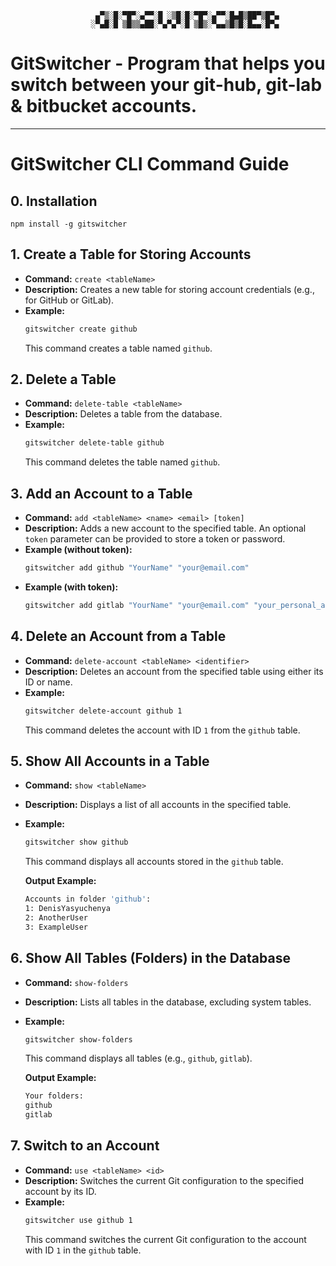```
                   ▄▀▒░█░▀█▀░▄▀▀░█ ░▒█░█░▀█▀░▄▀▀░█▄█▒██▀▒█▀▄
                  ░▀▄█░█ ▒█▒▒▄██░▀▄▀▄▀░█ ▒█▒░▀▄▄▒█▒█░█▄▄░█▀▄
```
# GitSwitcher - Program that helps you switch between your git-hub, git-lab &amp; bitbucket  accounts.

****
# GitSwitcher CLI Command Guide

## 0. **Installation**
    npm install -g gitswitcher
      
## 1. **Create a Table for Storing Accounts**
   - **Command:** `create <tableName>`
   - **Description:** Creates a new table for storing account credentials (e.g., for GitHub or GitLab).
   - **Example:** 
     ```bash
     gitswitcher create github
     ```
     This command creates a table named `github`.

## 2. **Delete a Table**
   - **Command:** `delete-table <tableName>`
   - **Description:** Deletes a table from the database.
   - **Example:**
     ```bash
     gitswitcher delete-table github
     ```
     This command deletes the table named `github`.

## 3. **Add an Account to a Table**
   - **Command:** `add <tableName> <name> <email> [token]`
   - **Description:** Adds a new account to the specified table. An optional `token` parameter can be provided to store a token or password.
   - **Example (without token):**
     ```bash
     gitswitcher add github "YourName" "your@email.com"
     ```
   - **Example (with token):**
     ```bash
     gitswitcher add gitlab "YourName" "your@email.com" "your_personal_access_token_or_password"
     ```

## 4. **Delete an Account from a Table**
   - **Command:** `delete-account <tableName> <identifier>`
   - **Description:** Deletes an account from the specified table using either its ID or name.
   - **Example:**
     ```bash
     gitswitcher delete-account github 1
     ```
     This command deletes the account with ID `1` from the `github` table.

## 5. **Show All Accounts in a Table**
   - **Command:** `show <tableName>`
   - **Description:** Displays a list of all accounts in the specified table.
   - **Example:**
     ```bash
     gitswitcher show github
     ```
     This command displays all accounts stored in the `github` table.

     **Output Example:**
     ```bash
     Accounts in folder 'github':
     1: DenisYasyuchenya
     2: AnotherUser
     3: ExampleUser
     ```

## 6. **Show All Tables (Folders) in the Database**
   - **Command:** `show-folders`
   - **Description:** Lists all tables in the database, excluding system tables.
   - **Example:**
     ```bash
     gitswitcher show-folders
     ```
     This command displays all tables (e.g., `github`, `gitlab`).

     **Output Example:**
     ```bash
     Your folders:
     github
     gitlab
     ```

## 7. **Switch to an Account**
   - **Command:** `use <tableName> <id>`
   - **Description:** Switches the current Git configuration to the specified account by its ID.
   - **Example:**
     ```bash
     gitswitcher use github 1
     ```
     This command switches the current Git configuration to the account with ID `1` in the `github` table.
